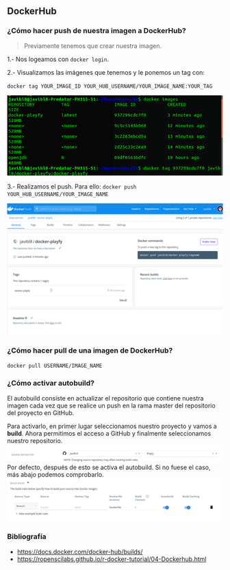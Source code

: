 ## DockerHub

### ¿Cómo hacer push de nuestra imagen a DockerHub?

> Previamente tenemos que crear nuestra imagen.

1.- Nos logeamos con `docker login`.

2.- Visualizamos las imágenes que tenemos y le ponemos un tag con:

`docker tag YOUR_IMAGE_ID YOUR_HUB_USERNAME/YOUR_IMAGE_NAME:YOUR_TAG`

![docker images](img/docker-images.png)

3.- Realizamos el push. Para ello: `docker push YOUR_HUB_USERNAME/YOUR_IMAGE_NAME`

![dockerhub](img/dockerhub.png)
### ¿Cómo hacer pull de una imagen de DockerHub?

`docker pull USERNAME/IMAGE_NAME`

### ¿Cómo activar autobuild?
El autobuild consiste en actualizar el repositorio que contiene nuestra imagen
cada vez que se realice un push en la rama master del repositorio del proyecto en 
GitHub.

Para activarlo, en primer lugar seleccionamos nuestro proyecto y vamos a **build**. 
Ahora permitimos el acceso a GitHub y finalmente seleccionamos nuestro repositorio.
![autobuild](img/autobuild.png)
Por defecto, después de esto se activa el autobuild. Si no fuese el caso, más abajo
podemos comprobarlo.
![build rules](img/build-rules.png)

### Bibliografía
 - https://docs.docker.com/docker-hub/builds/
 - https://ropenscilabs.github.io/r-docker-tutorial/04-Dockerhub.html